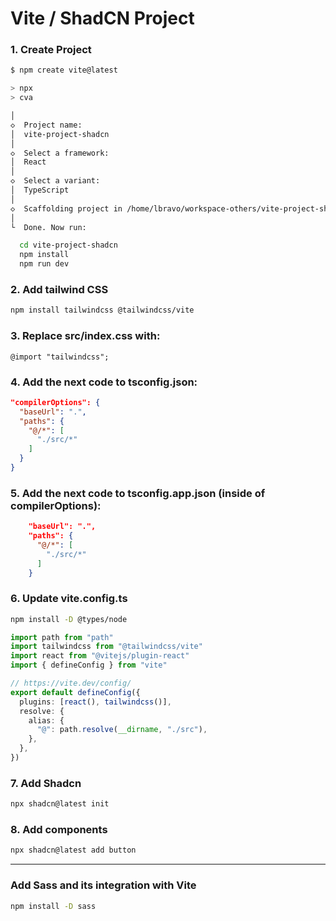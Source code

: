 # Vite / ShadCN Project
### 1. Create Project

```bash
$ npm create vite@latest

> npx
> cva

│
◇  Project name:
│  vite-project-shadcn
│
◇  Select a framework:
│  React
│
◇  Select a variant:
│  TypeScript
│
◇  Scaffolding project in /home/lbravo/workspace-others/vite-project-shadcn...
│
└  Done. Now run:

  cd vite-project-shadcn
  npm install
  npm run dev
```
### 2. Add tailwind CSS
```bash
npm install tailwindcss @tailwindcss/vite
```
### 3. Replace src/index.css with:
```
@import "tailwindcss";
```
### 4. Add the next code to tsconfig.json:
```json
"compilerOptions": {
  "baseUrl": ".",
  "paths": {
    "@/*": [
      "./src/*"
    ]
  }
}
```
### 5. Add the next code to tsconfig.app.json (inside of compilerOptions):
```json
    "baseUrl": ".",
    "paths": {
      "@/*": [
        "./src/*"
      ]
    }
```
### 6. Update vite.config.ts
```bash
npm install -D @types/node
```
```typescript
import path from "path"
import tailwindcss from "@tailwindcss/vite"
import react from "@vitejs/plugin-react"
import { defineConfig } from "vite"

// https://vite.dev/config/
export default defineConfig({
  plugins: [react(), tailwindcss()],
  resolve: {
    alias: {
      "@": path.resolve(__dirname, "./src"),
    },
  },
})
```
### 7. Add Shadcn
```bash
npx shadcn@latest init
```
### 8. Add components
```bash
npx shadcn@latest add button
```
-------------------------------------------

### Add Sass and its integration with Vite
```bash
npm install -D sass
```
